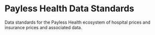 # Payless Health Data Standards

Data standards for the Payless Health ecosystem of hospital prices and insurance prices and associated data.

